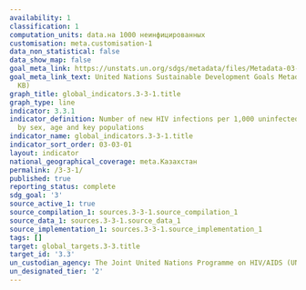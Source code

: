 ```yaml
---
availability: 1
classification: 1
computation_units: data.на 1000 неинфицированных
customisation: meta.customisation-1
data_non_statistical: false
data_show_map: false
goal_meta_link: https://unstats.un.org/sdgs/metadata/files/Metadata-03-03-01.pdf
goal_meta_link_text: United Nations Sustainable Development Goals Metadata (PDF 372
  KB)
graph_title: global_indicators.3-3-1.title
graph_type: line
indicator: 3.3.1
indicator_definition: Number of new HIV infections per 1,000 uninfected population,
  by sex, age and key populations
indicator_name: global_indicators.3-3-1.title
indicator_sort_order: 03-03-01
layout: indicator
national_geographical_coverage: meta.Казахстан
permalink: /3-3-1/
published: true
reporting_status: complete
sdg_goal: '3'
source_active_1: true
source_compilation_1: sources.3-3-1.source_compilation_1
source_data_1: sources.3-3-1.source_data_1
source_implementation_1: sources.3-3-1.source_implementation_1
tags: []
target: global_targets.3-3.title
target_id: '3.3'
un_custodian_agency: The Joint United Nations Programme on HIV/AIDS (UNAIDS)
un_designated_tier: '2'
---
```

